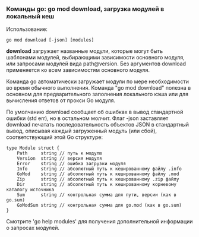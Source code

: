 ### Команды go: go mod download, загрузка модулей в локальный кеш

Использование:

```
go mod download [-json] [modules]

```

**download** загружает названные модули, которые могут быть шаблонами модулей, выбирающими зависимости основного модуля, или запросами модулей вида path@version. Без аргументов download применяется ко всем зависимостям основного модуля.

Команда go автоматически загружает модули по мере необходимости во время обычного выполнения. Команда "go mod download" полезна в основном для предварительного заполнения локального кэша или для вычисления ответов от прокси Go модуля.

По умолчанию download сообщает об ошибках в вывод стандартной ошибки (std err), но в остальном молчит. Флаг -json заставляет download печатать последовательность объектов JSON в стандартный вывод, описывая каждый загруженный модуль (или сбой), соответствующий этой Go структуре:

```
type Module struct {
    Path     string // путь к модулю
    Version  string // версия модуля
    Error    string // ошибка загрузки модуля
    Info     string // абсолютный путь к кешированному файлу .info
    GoMod    string // абсолютный путь к кешированному файлу .mod
    Zip      string // абсолютный путь к кешированному .zip файлу
    Dir      string // абсолютный путь к кешированному корневому каталогу источника
    Sum      string // контрольная сумма для пути, версии (как в go.sum)
    GoModSum string // контрольная сумма для go.mod (как в go.sum)
}

```

Смотрите 'go help modules' для получения дополнительной информации о запросах модулей.

